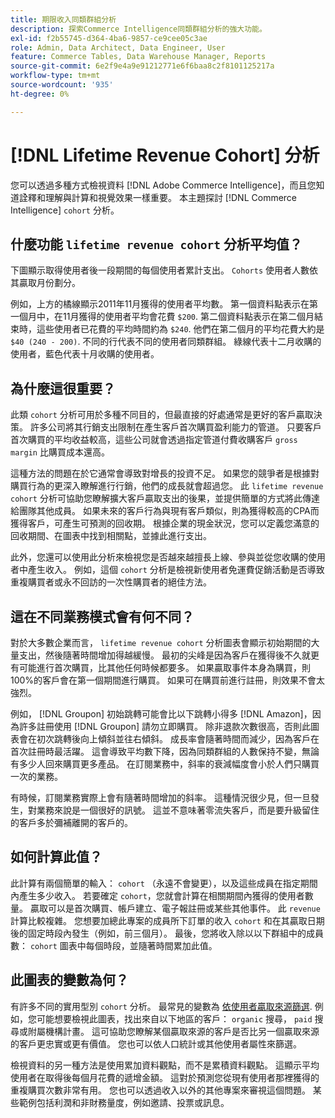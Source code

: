 ```yaml
---
title: 期限收入同類群組分析
description: 探索Commerce Intelligence同類群組分析的強大功能。
exl-id: f2b55745-d364-4ba6-9857-ce9cee05c3ae
role: Admin, Data Architect, Data Engineer, User
feature: Commerce Tables, Data Warehouse Manager, Reports
source-git-commit: 6e2f9e4a9e91212771e6f6baa8c2f8101125217a
workflow-type: tm+mt
source-wordcount: '935'
ht-degree: 0%

---
```


# [!DNL Lifetime Revenue Cohort] 分析

您可以透過多種方式檢視資料 [!DNL Adobe Commerce Intelligence]，而且您知道詮釋和理解與計算和視覺效果一樣重要。 本主題探討 [!DNL Commerce Intelligence] `cohort` 分析。

## 什麼功能 `lifetime revenue cohort` 分析平均值？

下圖顯示取得使用者後一段期間的每個使用者累計支出。 `Cohorts` 使用者人數依其贏取月份劃分。

例如，上方的橘線顯示2011年11月獲得的使用者平均數。 第一個資料點表示在第一個月中，在11月獲得的使用者平均會花費 `$200`. 第二個資料點表示在第二個月結束時，這些使用者已花費的平均時間約為 `$240`. 他們在第二個月的平均花費大約是 `$40 (240 - 200)`. 不同的行代表不同的使用者同類群組。 綠線代表十二月收購的使用者，藍色代表十月收購的使用者。

## 為什麼這很重要？

此類 `cohort` 分析可用於多種不同目的，但最直接的好處通常是更好的客戶贏取決策。 許多公司將其行銷支出限制在產生客戶首次購買盈利能力的管道。 只要客戶首次購買的平均收益較高，這些公司就會透過指定管道付費收購客戶 `gross margin` 比購買成本還高。

這種方法的問題在於它通常會導致對增長的投資不足。 如果您的競爭者是根據對購買行為的更深入瞭解進行行銷，他們的成長就會超過您。 此 `lifetime revenue cohort` 分析可協助您瞭解擴大客戶贏取支出的後果，並提供簡單的方式將此傳達給團隊其他成員。 如果未來的客戶行為與現有客戶類似，則為獲得較高的CPA而獲得客戶，可產生可預測的回收期。 根據企業的現金狀況，您可以定義您滿意的回收期間、在圖表中找到相關點，並據此進行支出。

此外，您還可以使用此分析來檢視您是否越來越擅長上線、參與並從您收購的使用者中產生收入。 例如，這個 `cohort` 分析是檢視新使用者免運費促銷活動是否導致重複購買者或永不回訪的一次性購買者的絕佳方法。

## 這在不同業務模式會有何不同？

對於大多數企業而言， `lifetime revenue cohort` 分析圖表會顯示初始期間的大量支出，然後隨著時間增加得越緩慢。 最初的尖峰是因為客戶在獲得後不久就更有可能進行首次購買，比其他任何時候都要多。 如果贏取事件本身為購買，則100%的客戶會在第一個期間進行購買。 如果可在購買前進行註冊，則效果不會太強烈。

例如， [!DNL Groupon] 初始跳轉可能會比以下跳轉小得多 [!DNL Amazon]，因為許多註冊使用 [!DNL Groupon] 請勿立即購買。 除非退款次數很高，否則此圖表會在初次跳轉後向上傾斜並往右傾斜。 成長率會隨著時間而減少，因為客戶在首次註冊時最活躍。 這會導致平均數下降，因為同類群組的人數保持不變，無論有多少人回來購買更多產品。 在訂閱業務中，斜率的衰減幅度會小於人們只購買一次的業務。

有時候，訂閱業務實際上會有隨著時間增加的斜率。 這種情況很少見，但一旦發生，對業務來說是一個很好的訊號。 這並不意味著零流失客戶，而是要升級留住的客戶多於彌補離開的客戶的。

## 如何計算此值？

此計算有兩個簡單的輸入： `cohort` （永遠不會變更），以及這些成員在指定期間內產生多少收入。 若要確定 `cohort`，您就會計算在相關期間內獲得的使用者數量。 贏取可以是首次購買、帳戶建立、電子報註冊或某些其他事件。 此 `revenue` 計算比較複雜。 您想要加總此專案的成員所下訂單的收入 `cohort` 和在其贏取日期後的固定時段內發生（例如，前三個月）。 最後，您將收入除以以下群組中的成員數： `cohort` 圖表中每個時段，並隨著時間累加此值。

## 此圖表的變數為何？

有許多不同的實用型別 `cohort` 分析。 最常見的變數為 [依使用者贏取來源篩選](../analysis/most-value-source-channel.md). 例如，您可能想要檢視此圖表，找出來自以下地區的客戶： `organic` 搜尋， `paid` 搜尋或附屬機構計畫。 這可協助您瞭解某個贏取來源的客戶是否比另一個贏取來源的客戶更忠實或更有價值。 您也可以依人口統計或其他使用者屬性來篩選。

檢視資料的另一種方法是使用累加資料觀點，而不是累積資料觀點。 這顯示平均使用者在取得後每個月花費的遞增金額。 這對於預測您從現有使用者那裡獲得的重複購買次數非常有用。 您也可以透過收入以外的其他專案來審視這個問題。 某些範例包括利潤和非財務量度，例如邀請、投票或訊息。
